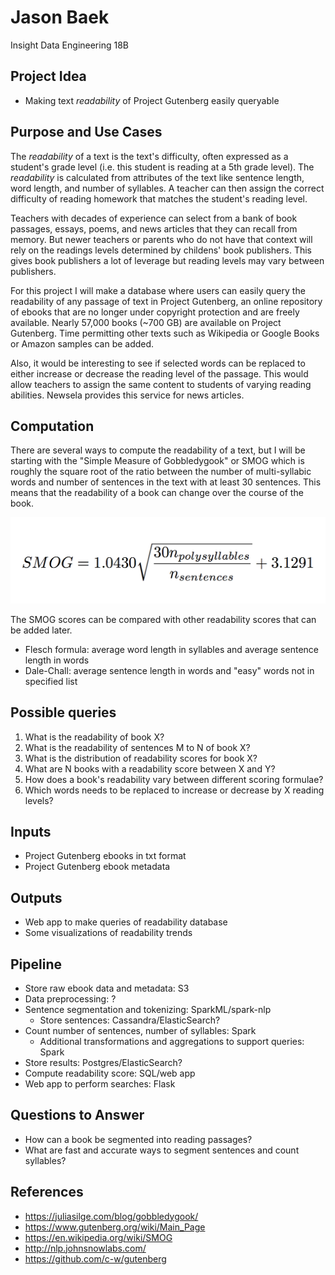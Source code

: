 # Jason Baek 
Insight Data Engineering 18B

## Project Idea
- Making text *readability* of Project Gutenberg easily queryable 

## Purpose and Use Cases
The *readability* of a text is the text's difficulty, often expressed as a student's grade level (i.e. this student is reading at a 5th grade level). The *readability* is calculated from attributes of the text like sentence length, word length, and number of syllables. A teacher can then assign the correct difficulty of reading homework that matches the student's reading level. 

Teachers with decades of experience can select from a bank of book passages, essays, poems, and news articles that they can recall from memory. But newer teachers or parents who do not have that context will rely on the readings levels determined by childens' book publishers. This gives book publishers a lot of leverage but reading levels may vary between publishers.

For this project I will make a database where users can easily query the readability of any passage of text in Project Gutenberg, an online repository of ebooks that are no longer under copyright protection and are freely available. Nearly 57,000 books (~700 GB) are available on Project Gutenberg. Time permitting other texts such as Wikipedia or Google Books or Amazon samples can be added.  

Also, it would be interesting to see if selected words can be replaced to either increase or decrease the reading level of the passage. This would allow teachers to assign the same content to students of varying reading abilities. Newsela provides this service for news articles. 

## Computation
There are several ways to compute the readability of a text, but I will be starting with the "Simple Measure of Gobbledygook" or SMOG which is roughly the square root of the ratio between the number of multi-syllabic words and number of sentences in the text with at least 30 sentences. This means that the readability of a book can change over the course of the book. 

![SMOG Readability Formula](img/smog_formula.png)

The SMOG scores can be compared with other readability scores that can be added later. 
- Flesch formula: average word length in syllables and average sentence length in words
- Dale-Chall: average sentence length in words and "easy" words not in specified list

## Possible queries
1. What is the readability of book X?
2. What is the readability of sentences M to N of book X?
3. What is the distribution of readability scores for book X? 
4. What are N books with a readability score between X and Y?
5. How does a book's readability vary between different scoring formulae?
6. Which words needs to be replaced to increase or decrease by X reading levels?

## Inputs
- Project Gutenberg ebooks in txt format
- Project Gutenberg ebook metadata

## Outputs
- Web app to make queries of readability database 
- Some visualizations of readability trends 

## Pipeline 
- Store raw ebook data and metadata: S3
- Data preprocessing: ? 
- Sentence segmentation and tokenizing: SparkML/spark-nlp
    - Store sentences: Cassandra/ElasticSearch?
- Count number of sentences, number of syllables: Spark
    - Additional transformations and aggregations to support queries: Spark
- Store results: Postgres/ElasticSearch?
- Compute readability score: SQL/web app 
- Web app to perform searches: Flask

## Questions to Answer
- How can a book be segmented into reading passages?
- What are fast and accurate ways to segment sentences and count syllables?

## References
- https://juliasilge.com/blog/gobbledygook/
- https://www.gutenberg.org/wiki/Main_Page 
- https://en.wikipedia.org/wiki/SMOG 
- http://nlp.johnsnowlabs.com/
- https://github.com/c-w/gutenberg
